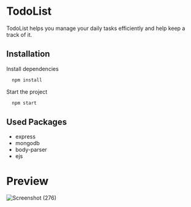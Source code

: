 # TodoList

TodoList helps you manage your daily tasks efficiently and help keep a track of it.




## Installation

Install dependencies

```bash
  npm install 
```
Start the project
```bash
  npm start
```
## Used Packages
-  express
-  mongodb
- body-parser
- ejs

# Preview 
![Screenshot (276)](https://user-images.githubusercontent.com/115221934/232336695-a3873f95-8b06-4145-8d31-297e25336b9c.png)
